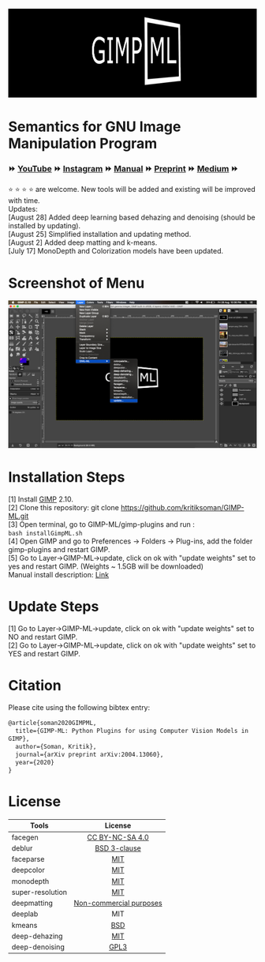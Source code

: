 <img src="https://github.com/kritiksoman/tmp/blob/master/cover.png" width="1280" height="180"> <br>
# Semantics for GNU Image Manipulation Program
### :fast_forward: [YouTube](https://www.youtube.com/channel/UCzZn99R6Zh0ttGqvZieT4zw) :fast_forward: [Instagram](https://www.instagram.com/explore/tags/gimpml/) :fast_forward: [Manual](https://github.com/kritiksoman/GIMP-ML/wiki/User-Manual) :fast_forward: [Preprint](https://arxiv.org/abs/2004.13060) :fast_forward: [Medium](https://medium.com/@kritiksoman) :fast_forward: <br>
:star: :star: :star: :star: are welcome. New tools will be added and existing will be improved with time.<br>
Updates: <br>
[August 28] Added deep learning based dehazing and denoising (should be installed by updating). <br>
[August 25] Simplified installation and updating method. <br>
[August 2] Added deep matting and k-means. <br>
[July 17] MonoDepth and Colorization models have been updated. <br>

# Screenshot of Menu
![image1](https://github.com/kritiksoman/tmp/blob/master/screenshot.png)

# Installation Steps
[1] Install [GIMP](https://www.gimp.org/downloads/) 2.10.<br>
[2] Clone this repository: git clone https://github.com/kritiksoman/GIMP-ML.git <br>
[3] Open terminal, go to GIMP-ML/gimp-plugins and run : <br>
    ```bash installGimpML.sh```<br>
[4] Open GIMP and go to Preferences -> Folders -> Plug-ins, add the folder gimp-plugins and restart GIMP. <br>
[5] Go to Layer->GIMP-ML->update, click on ok with "update weights" set to yes and restart GIMP. (Weights ~ 1.5GB will be downloaded)<br>
Manual install description: [Link](https://github.com/kritiksoman/GIMP-ML/blob/master/INSTALLATION.md) <br>

# Update Steps
[1] Go to Layer->GIMP-ML->update, click on ok with "update weights" set to NO and restart GIMP. <br>
[2] Go to Layer->GIMP-ML->update, click on ok with "update weights" set to YES and restart GIMP. <br>

# Citation
Please cite using the following bibtex entry:

```
@article{soman2020GIMPML,
  title={GIMP-ML: Python Plugins for using Computer Vision Models in GIMP},
  author={Soman, Kritik},
  journal={arXiv preprint arXiv:2004.13060},
  year={2020}
}
```

# License
| Tools | License |
| ------------- |:-------------:| 
| facegen | [CC BY-NC-SA 4.0](https://github.com/switchablenorms/CelebAMask-HQ#dataset-agreement) |
| deblur | [BSD 3-clause](https://github.com/VITA-Group/DeblurGANv2/blob/master/LICENSE) |
| faceparse | [MIT](https://github.com/zllrunning/face-parsing.PyTorch/blob/master/LICENSE) |
| deepcolor | [MIT](https://github.com/junyanz/interactive-deep-colorization/blob/master/LICENSE) | 
| monodepth | [MIT](https://github.com/intel-isl/MiDaS/blob/master/LICENSE) |
| super-resolution | [MIT](https://github.com/twtygqyy/pytorch-SRResNet/blob/master/LICENSE) |
| deepmatting | [Non-commercial purposes](https://github.com/poppinace/indexnet_matting/blob/master/Adobe%20Deep%20Image%20Mattng%20Dataset%20License%20Agreement.pdf) |
| deeplab | MIT |
| kmeans | [BSD](https://github.com/scipy/scipy/blob/master/LICENSE.txt) |
| deep-dehazing | [MIT](https://github.com/MayankSingal/PyTorch-Image-Dehazing/blob/master/LICENSE) |
| deep-denoising | [GPL3](https://github.com/SaoYan/DnCNN-PyTorch/blob/master/LICENSE) |
